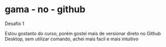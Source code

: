# gama - no - github
 Desafio 1

Estou gostanto do curso, porém gostei mais de versionar direto no Github Desktop, sem utilizar comando, achei mais facil e mais intuitivo 
